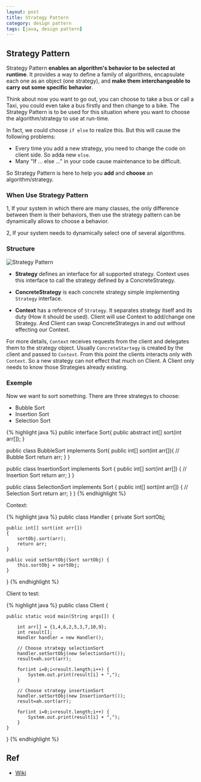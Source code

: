 ```yaml
---
layout: post
title: Strategy Pattern
category: design pattern
tags: [java, design pattern]
---
```


## Strategy Pattern

Strategy Pattern **enables an algorithm's behavior to be selected at runtime**. It provides a way to define a family of algorithms, encapsulate each one as an object (one strategy), and **make them interchangeable to carry out some specific behavior**.

Think about now you want to go out, you can choose to take a bus or call a Taxi, you could even take a bus firstly and then change to a bike. The Strategy Pattern is to be used for this situation where you want to choose the algorithm/strategy to use at run-time.

In fact, we could choose `if else` to realize this. But this will cause the following problems:

* Every time you add a new strategy, you need to change the code on client side. So adda new `else`.
* Many "If ... else ..." in your code cause maintenance to be difficult.

So Strategy Pattern is here to help you **add** and **choose** an algorithm/strategy.

### When Use Strategy Pattern

1, If your system in which there are many classes, the only difference between them is their behaviors, then use the strategy pattern can be dynamically allows to choose a behavior.

2, If your system needs to dynamically select one of several algorithms.

### Structure

![Strategy Pattern](https://raw.githubusercontent.com/DONGChuan/DONGChuan.github.io/master/assets/images/posts/strategy_pattern.png)

* **Strategy** defines an interface for all supported strategy. Context uses this interface to call the strategy defined by a ConcreteStrategy.

* **ConcreteStrategy** is each concrete strategy simple implementing `Strategy` interface.

* **Context** has a reference of `Strategy`. It separates strategy itself and its duty (How it should be used). Client will use Context to add/change one Strategy. And Client can swap ConcreteStrategys in and out without effecting our Context.

For more details, `Context` receives requests from the client and delegates them to the strategy object. Usually `ConcreteStartegy` is created by the client and passed to `Context`. From this point the clients interacts only with `Context`. So a new strategy can not effect that much on Client. A Client only needs to know those Strategies already existing.

### Exemple

Now we want to sort something. There are three strategys to choose:

* Bubble Sort
* Insertion Sort
* Selection Sort

{% highlight java %}
public interface Sort{
    public abstract int[] sort(int arr[]);
}

public class BubbleSort implements Sort{
    public int[] sort(int arr[]){
        // Bubble Sort
        return arr;
    }
}

public class InsertionSort implements Sort {
    public int[] sort(int arr[]) {
        // Insertion Sort
        return arr;
    }
}

public class SelectionSort implements Sort {
    public int[] sort(int arr[]) {
        // Selection Sort
        return arr;
    }
}
{% endhighlight %}

Context:

{% highlight java %}
public class Handler
{
    private Sort sortObj;

    public int[] sort(int arr[])
    {
        sortObj.sort(arr);
        return arr;
    }

    public void setSortObj(Sort sortObj) {
        this.sortObj = sortObj;
    }
}
{% endhighlight %}

Client to test:

{% highlight java %}
public class Client {

    public static void main(String args[]) {

        int arr[] = {1,4,6,2,5,3,7,10,9};
        int result[];
        Handler handler = new Handler();

        // Choose strategy selectionSort
        handler.setSortObj(new SelectionSort());
        result=ah.sort(arr);

        for(int i=0;i<result.length;i++) {
            System.out.print(result[i] + ",");
        }

        // Choose strategy insertionSort
        handler.setSortObj(new InsertionSort());
        result=ah.sort(arr);

        for(int i=0;i<result.length;i++) {
            System.out.print(result[i] + ",");
        }
    }
}
{% endhighlight %}

## Ref

* [Wiki](https://en.wikipedia.org/wiki/Strategy_pattern)